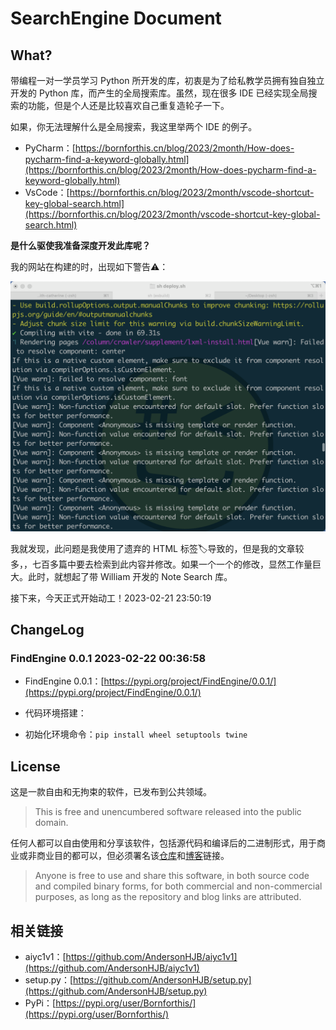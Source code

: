 # SearchEngine Document

## What?

带编程一对一学员学习 Python 所开发的库，初衷是为了给私教学员拥有独自独立开发的 Python 库，而产生的全局搜索库。虽然，现在很多 IDE 已经实现全局搜索的功能，但是个人还是比较喜欢自己重复造轮子一下。

如果，你无法理解什么是全局搜索，我这里举两个 IDE 的例子。

- PyCharm：[https://bornforthis.cn/blog/2023/2month/How-does-pycharm-find-a-keyword-globally.html](https://bornforthis.cn/blog/2023/2month/How-does-pycharm-find-a-keyword-globally.html)
- VsCode：[https://bornforthis.cn/blog/2023/2month/vscode-shortcut-key-global-search.html](https://bornforthis.cn/blog/2023/2month/vscode-shortcut-key-global-search.html)

**是什么驱使我准备深度开发此库呢？**

我的网站在构建的时，出现如下警告⚠️：

![Snipaste_2023-02-20_20-35-00](https://raw.githubusercontent.com/AndersonHJB/SearchEngine/main/README.assets/Snipaste_2023-02-20_20-35-00.png)

我就发现，此问题是我使用了遗弃的 HTML 标签🏷️导致的，但是我的文章较多，，七百多篇中要去检索到此内容并修改。如果一个一个的修改，显然工作量巨大。此时，就想起了带 William 开发的 Note Search 库。

接下来，今天正式开始动工！2023-02-21 23:50:19



## ChangeLog

### FindEngine 0.0.1 2023-02-22 00:36:58

- FindEngine 0.0.1：[https://pypi.org/project/FindEngine/0.0.1/](https://pypi.org/project/FindEngine/0.0.1/)

- 代码环境搭建：

- 初始化环境命令：`pip install wheel setuptools twine`









## License

这是一款自由和无拘束的软件，已发布到公共领域。

> This is free and unencumbered software released into the public domain.

任何人都可以自由使用和分享该软件，包括源代码和编译后的二进制形式，用于商业或非商业目的都可以，但必须署名该[仓库][仓库]和[博客][blog]链接。

> Anyone is free to use and share this software, in both source code and compiled binary forms, for both commercial and non-commercial purposes, as long as the repository and blog links are attributed.



## 相关链接

- aiyc1v1：[https://github.com/AndersonHJB/aiyc1v1](https://github.com/AndersonHJB/aiyc1v1)
- setup.py：[https://github.com/AndersonHJB/setup.py](https://github.com/AndersonHJB/setup.py)
- PyPi：[https://pypi.org/user/Bornforthis/](https://pypi.org/user/Bornforthis/)





[仓库]:https://github.com/AndersonHJB/SearchEngine
[blog]:https://bornforthis.cn

